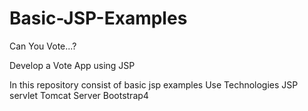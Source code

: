 # Basic-JSP-Examples

Can You Vote...?

Develop a Vote App using JSP

In this repository consist of basic jsp examples
Use Technologies 
   JSP servlet
   Tomcat Server
   Bootstrap4
